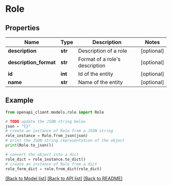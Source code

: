 # Role


## Properties

Name | Type | Description | Notes
------------ | ------------- | ------------- | -------------
**description** | **str** | Description of a role | [optional] 
**description_format** | **str** | Format of a role&#39;s description | [optional] 
**id** | **int** | Id of the entity | [optional] 
**name** | **str** | Name of the entity | [optional] 

## Example

```python
from openapi_client.models.role import Role

# TODO update the JSON string below
json = "{}"
# create an instance of Role from a JSON string
role_instance = Role.from_json(json)
# print the JSON string representation of the object
print(Role.to_json())

# convert the object into a dict
role_dict = role_instance.to_dict()
# create an instance of Role from a dict
role_form_dict = role.from_dict(role_dict)
```
[[Back to Model list]](../README.md#documentation-for-models) [[Back to API list]](../README.md#documentation-for-api-endpoints) [[Back to README]](../README.md)


